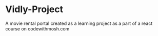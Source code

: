# Vidly-Project
A movie rental portal created as a learning project as a part of a react course on codewithmosh.com
